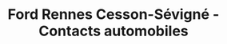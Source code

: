 ---
title: "Ford Rennes Cesson-Sévigné - Contacts automobiles"
url: /cesson-sevigne/ford-rennes-cesson-sevigne-contacts-automobiles/
shop: réparation de voitures
---